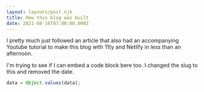 ```yaml
---
layout: layouts/post.njk
title: How this blog was built
date: 2021-08-16T07:00:00.000Z
---
```

I pretty much just followed an article that also had an accompanying Youtube tutorial to make this blog with 11ty and Netlify in less than an afternoon.

I'm trying to see if I can embed a code block bere too. I changed the slug to this and removed the date. 

```javascript
data = Object.values(data);
```
